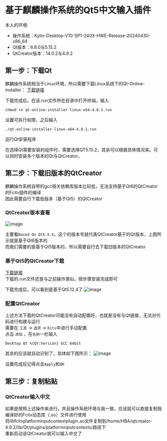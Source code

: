 # 基于麒麟操作系统的Qt5中文输入插件
本人的环境:  
* 操作系统：Kylin-Desktop-V10-SP1-2403-HWE-Release-20240430-x86_64
* Qt版本：6.8.0与5.15.2
* QtCreator版本：14.0.2与4.9.2

## 第一步：下载Qt
麒麟操作系统相当于Linux环境，所以需要下载Linux系统下的Qt-Online-installer：  [下载链接](https://d13lb3tujbc8s0.cloudfront.net/onlineinstallers/qt-online-installer-linux-x64-4.8.1.run)  

下载完成后，在该.run文件所在目录中打开终端，输入
```
chmod +x qt-online-installer-linux-x64-4.8.1.run
```
设置可执行权限，之后输入
```
./qt-online-installer-linux-x64-4.8.1.run
```
运行Qt安装程序
    
在选择Qt需要安装的组件时，需要选择QT5.15.2，其余可以根据具体情况来。可以同时安装多个版本的Qt与QtCreator。
    
## 第二步：下载旧版本的QtCreator
麒麟操作系统自带的gcc相关依赖库版本比较低，无法支持基于Qt6的QtCreator的Fcitx插件的编译  
因此需要自行下载低版本（基于Qt5）的QtCreator
    
### QtCreator版本查看
![image](https://github.com/user-attachments/assets/80a1587a-a691-4e9b-9096-e143b2bbfa5b)
    
主要看`Based On QtX.X.X`，这个的版本号就代表QtCreator基于的Qt版本，上图所示就是基于Qt6版本的  
而我们需要的是基于Qt5版本的，所以需要自行去下载旧版本的QtCreator

### 基于Qt5的QtCreator下载
[下载链接](https://mirrors.ustc.edu.cn/qtproject/archive/qtcreator/4.9/4.9.2/qt-creator-opensource-linux-x86_64-4.9.2.run)  
下载的.run文件还是与之前操作类似，按步骤安装完成即可  

下载完成后，可以看到是基于Qt5.12.4了
![image](https://github.com/user-attachments/assets/cc986be7-0170-4920-9090-8e21da67acd4)


### 配置QtCreator
上述方法下载的QtCreator可能没有自动配置好，也就是没有与Qt链接，无法对代码进行构建与运行  
需要在 `工具` -> `选项` -> `Kits`中进行手动配置  
点击 `添加` ，在`名称`一栏输入
```
Desktop Qt %{Qt:Version} GCC 64bit
```
其余的应该就自动识别了，具体如下图所示：
![image](https://github.com/user-attachments/assets/632dda45-9bb6-4a6b-b578-b1f18261a291)

设置完成后记得点击`Apply`和`OK`    
    
## 第三步：复制粘贴
### QtCreator输入中文
如果是按照上述操作来进行，并且操作系统环境与我一致，应该就可以直接复制我编译好的Fcitx动态库（.so）文件进行使用    
将libfcitxplatforminputcontextplugin.so文件复制到/home/HBA/qtcreator-4.9.2/lib/Qt/plugins/platforminputcontexts/路径下  
重新启动该QtCreator就可以输入中文了
